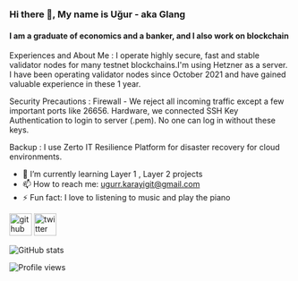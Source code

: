 ### Hi there 👋, My name is Uğur - aka Glang
#### I am a graduate of economics and a banker, and I also work on blockchain
Experiences and About Me : I operate highly secure, fast and stable validator nodes for many testnet blockchains.I'm using Hetzner as a server. I have been operating validator nodes since October 2021 and have gained valuable experience in these 1 year.

Security Precautions : Firewall - We reject all incoming traffic except a few important ports like 26656. Hardware, we connected SSH Key Authentication to login to server (.pem). No one can log in without these keys.

Backup : I use Zerto IT Resilience Platform for disaster recovery for cloud environments.

- 🌱 I’m currently learning Layer 1 , Layer 2 projects 
- 📫 How to reach me: ugurr.karayigit@gmail.com 
- ⚡ Fun fact: I love to listening to music and play the piano 


[<img src='https://cdn.jsdelivr.net/npm/simple-icons@3.0.1/icons/github.svg' alt='github' height='40'>](https://github.com/GlangPrd)  [<img src='https://cdn.jsdelivr.net/npm/simple-icons@3.0.1/icons/twitter.svg' alt='twitter' height='40'>](https://twitter.com/@Uur12080840)  

![GitHub stats](https://github-readme-stats.vercel.app/api?username=GlangPrd&show_icons=true)  

![Profile views](https://gpvc.arturio.dev/GlangPrd)  


